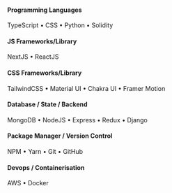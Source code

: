 #### Programming Languages
TypeScript • CSS • Python • Solidity

#### JS Frameworks/Library
NextJS • ReactJS 

#### CSS Frameworks/Library
TailwindCSS • Material UI • Chakra UI • Framer Motion 

#### Database / State / Backend
MongoDB • NodeJS • Express • Redux • Django

#### Package Manager / Version Control
NPM • Yarn • Git • GitHub

#### Devops / Containerisation
AWS • Docker

